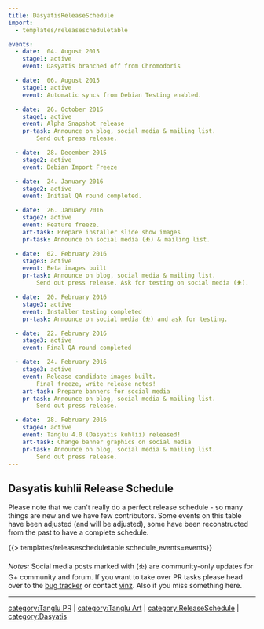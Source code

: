 ```yaml
---
title: DasyatisReleaseSchedule
import:
  - templates/releasescheduletable

events:
  - date:  04. August 2015
    stage1: active
    event: Dasyatis branched off from Chromodoris

  - date:  06. August 2015
    stage1: active
    event: Automatic syncs from Debian Testing enabled.

  - date:  26. October 2015
    stage1: active
    event: Alpha Snapshot release
    pr-task: Announce on blog, social media & mailing list.
        Send out press release.

  - date:  28. December 2015
    stage2: active
    event: Debian Import Freeze

  - date:  24. January 2016
    stage2: active
    event: Initial QA round completed.

  - date:  26. January 2016
    stage2: active
    event: Feature freeze.
    art-task: Prepare installer slide show images
    pr-task: Announce on social media (⛹) & mailing list.

  - date:  02. February 2016
    stage3: active
    event: Beta images built
    pr-task: Announce on blog, social media & mailing list.
        Send out press release. Ask for testing on social media (⛹).

  - date:  20. February 2016
    stage3: active
    event: Installer testing completed
    pr-task: Announce on social media (⛹) and ask for testing.

  - date:  22. February 2016
    stage3: active
    event: Final QA round completed

  - date:  24. February 2016
    stage3: active
    event: Release candidate images built.
        Final freeze, write release notes!
    art-task: Prepare banners for social media
    pr-task: Announce on blog, social media & mailing list.
        Send out press release.

  - date:  28. February 2016
    stage4: active
    event: Tanglu 4.0 (Dasyatis kuhlii) released!
    art-task: Change banner graphics on social media
    pr-task: Announce on blog, social media & mailing list.
        Send out press release.
---
```


Dasyatis kuhlii Release Schedule
--------------------------------

Please note that we can't really do a perfect release schedule - so many things are new and we have few contributors. Some events on this table have been adjusted (and will be adjusted), some have been reconstructed from the past to have a complete schedule.

{{> templates/releasescheduletable schedule_events=events}}


*Notes:*
Social media posts marked with (⛹) are community-only updates for G+ community and forum.
If you want to take over PR tasks please head over to the
[bug tracker](https://tracker.tanglu.org/project/view/12/) or contact [vinz](/people/vinzv).
Also if you miss something here.

---
[category:Tanglu PR](/category:Tanglu_PR) | [category:Tanglu Art](/category:Tanglu_Art) | [category:ReleaseSchedule](/category:ReleaseSchedule) | [category:Dasyatis](/category:Dasyatis "wikilink")